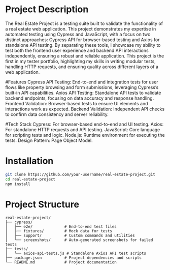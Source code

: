 # Project Description
The Real Estate Project is a testing suite built to validate the functionality of a real estate web application. This project demonstrates my expertise in automated testing using Cypress and JavaScript, with a focus on two distinct approaches: Cypress API for browser-based testing and Axios for standalone API testing. By separating these tools, I showcase my ability to test both the frontend user experience and backend API interactions independently, ensuring a robust and reliable application.
This project is the first in my tester portfolio, highlighting my skills in writing modular tests, handling HTTP requests, and ensuring quality across different layers of a web application.

#Features
Cypress API Testing: End-to-end and integration tests for user flows like property browsing and form submissions, leveraging Cypress’s built-in API capabilities.
Axios API Testing: Standalone API tests to validate backend endpoints, focusing on data accuracy and response handling.
Frontend Validation: Browser-based tests to ensure UI elements and interactions work as expected.
Backend Validation: Independent API checks to confirm data consistency and server reliability.

#Tech Stack
Cypress: For browser-based end-to-end and UI testing.
Axios: For standalone HTTP requests and API testing.
JavaScript: Core language for scripting tests and logic.
Node.js: Runtime environment for executing the tests.
Design Pattern: Page Object Model.

# Installation
```bash
git clone https://github.com/your-username/real-estate-project.git
cd real-estate-project
npm install
```


# Project Structure
```
real-estate-project/
├── cypress/
│   ├── e2e/              # End-to-end test files
│   ├── fixtures/         # Mock data for tests
│   ├── support/          # Custom commands and utilities
│   └── screenshots/      # Auto-generated screenshots for failed tests
├── tests/
│   └── axios-api-tests.js # Standalone Axios API test scripts
├── package.json          # Project dependencies and scripts
└── README.md             # Project documentation
```
